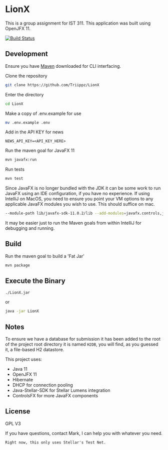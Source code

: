 # LionX

This is a group assignment for IST 311. This application
was built using OpenJFX 11.

[![Build Status](https://travis-ci.com/Triippz/LionX.svg?branch=master)](https://travis-ci.com/Triippz/LionX)

## Development
Ensure you have [Maven](https://maven.apache.org/download.cgi) downloaded for CLI interfacing.

Clone the repository
```bash
git clone https://github.com/Triippz/LionX
```

Enter the directory
```bash
cd LionX
```

Make a copy of .env.example for use
```bash
mv .env.example .env
```

Add in the API KEY for news
```.env
NEWS_API_KEY=<API_KEY_HERE>
```

Run the maven goal for JavaFX 11
```bash
mvn javafx:run
```

Run tests
```bash
mvn test
```

Since JavaFX is no longer bundled with the JDK it can be some work to
run JavaFX using an IDE configuration, if you have no experience.
If using IntelliJ on MacOS, you need to ensure you point your VM options 
to any applicable JavaFX modules you wish to use. This should suffice on mac.

```bash
--module-path lib/javafx-sdk-11.0.2/lib --add-modules=javafx.controls,javafx.fxml, javafx.web
```

It may be easier just to run the Maven goals from within IntelliJ for debugging and running.


## Build

Run the maven goal to build a 'Fat Jar'
```bash
mvn package
```

## Execute the Binary
```bash
./LionX.jar
```

or

```bash
java -jar LionX
```


## Notes
To ensure we have a database for submission it has been added to the root of 
the project root directory it is named `H2DB`, you will find, as you guessed it,
a file-based H2 datastore.

This project uses:
- Java 11
- OpenJFX 11
- Hibernate
- DHCP for connection pooling
- Java-Stellar-SDK for Stellar Lumens integration
- ControlsFX for more JavaFX components

## License
GPL V3


If you have questions, contact Mark, I can help you with whatever you need.

`Right now, this only uses Stellar's Test Net.`